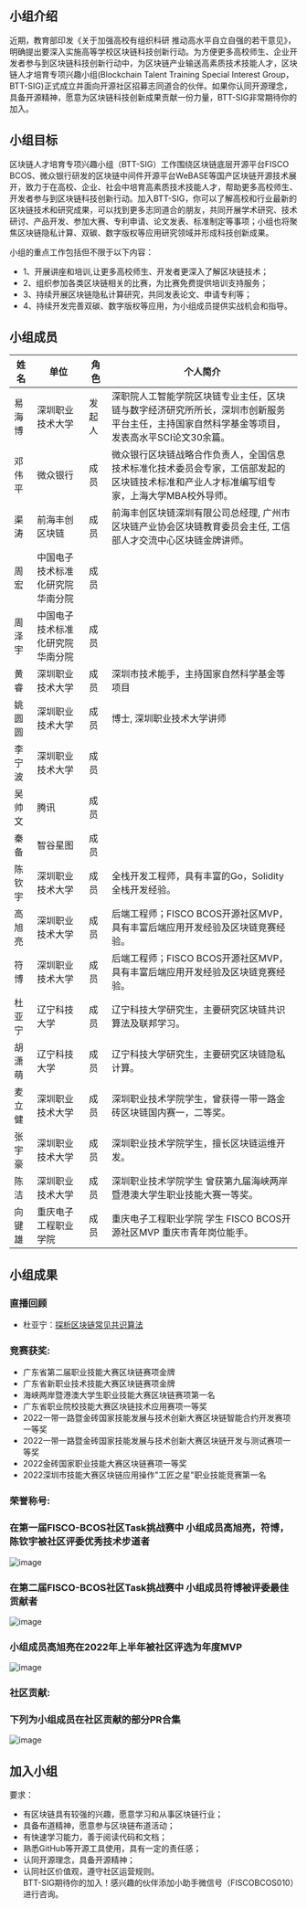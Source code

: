 ## 小组介绍
近期，教育部印发《关于加强高校有组织科研 推动高水平自立自强的若干意见》，明确提出要深入实施高等学校区块链科技创新行动。为方便更多高校师生、企业开发者参与到区块链科技创新行动中，为区块链产业输送高素质技术技能人才，区块链人才培育专项兴趣小组(Blockchain Talent Training Special Interest Group，BTT-SIG)正式成立并面向开源社区招募志同道合的伙伴。如果你认同开源理念，具备开源精神，愿意为区块链科技创新成果贡献一份力量，BTT-SIG非常期待你的加入。


## 小组目标
区块链人才培育专项兴趣小组（BTT-SIG）工作围绕区块链底层开源平台FISCO BCOS、微众银行研发的区块链中间件开源平台WeBASE等国产区块链开源技术展开，致力于在高校、企业、社会中培育高素质技术技能人才，帮助更多高校师生、开发者参与到区块链科技创新行动。加入BTT-SIG，你可以了解高校和行业最新的区块链技术和研究成果，可以找到更多志同道合的朋友，共同开展学术研究、技术研讨、产品开发、参加大赛、专利申请、论文发表、标准制定等事项；小组也将聚焦区块链隐私计算、双碳、数字版权等应用研究领域并形成科技创新成果。

小组的重点工作包括但不限于以下内容：
- 1、开展讲座和培训,让更多高校师生、开发者更深入了解区块链技术；
- 2、组织参加各类区块链相关的比赛，为比赛免费提供培训支持服务；
- 3、持续开展区块链隐私计算研究，共同发表论文、申请专利等；
- 4、持续开发完善双碳、数字版权等应用，为小组成员提供实战机会和指导。


## 小组成员
| **姓名** | **单位**  | **角色**   | **个人简介** |
| ------------ | -------- | --------- | --------------- |
| 易海博   |  深圳职业技术大学  | 发起人 | 深职院人工智能学院区块链专业主任，区块链与数字经济研究所所长，深圳市创新服务平台主任，主持国家自然科学基金等项目，发表高水平SCI论文30余篇。|
| 邓伟平   |  微众银行   | 成员 |微众银行区块链战略合作负责人，全国信息技术标准化技术委员会专家，工信部发起的区块链技术标准和产业人才标准编写组专家，上海大学MBA校外导师。|
| 渠涛   |  前海丰创区块链  |成员 |前海丰创区块链深圳有限公司总经理, 广州市区块链产业协会区块链教育委员会主任, 工信部人才交流中心区块链金牌讲师。 |
| 周宏 | 中国电子技术标准化研究院华南分院 | 成员 | |
| 周泽宇 | 中国电子技术标准化研究院华南分院 | 成员 |  |
| 黄睿 | 深圳职业技术大学 | 成员 |深圳市技术能手，主持国家自然科学基金等项目 |
| 姚圆圆 | 深圳职业技术大学 | 成员 |博士, 深圳职业技术大学讲师 |
| 李宁波 | 深圳职业技术大学 | 成员 | |
|吴帅文|腾讯 |成员| |
|秦备|智谷星图 |成员| |
|陈钦宇|深圳职业技术大学 |成员|全栈开发工程师，具有丰富的Go，Solidity全栈开发经验。 |
| 高旭亮 | 深圳职业技术大学 | 成员 | 后端工程师；FISCO BCOS开源社区MVP，具有丰富后端应用开发经验及区块链竞赛经验。 |
| 符博 | 深圳职业技术大学 | 成员  | 后端工程师；FISCO BCOS开源社区MVP，具有丰富后端应用开发经验及区块链竞赛经验。 |
| 杜亚宁 | 辽宁科技大学 | 成员 | 辽宁科技大学研究生，主要研究区块链共识算法及联邦学习。 |
| 胡潇萌 | 辽宁科技大学 | 成员 | 辽宁科技大学研究生，主要研究区块链隐私计算。 |
| 麦立健 | 深圳职业技术大学 | 成员 | 深圳职业技术学院学生，曾获得一带一路金砖区块链国内赛一，二等奖。 |
| 张宇豪 | 深圳职业技术大学 | 成员 | 深圳职业技术学院学生，擅长区块链运维开发。 |
| 陈洁 | 深圳职业技术大学 | 成员 | 深圳职业技术学院学生 曾获第九届海峡两岸暨港澳大学生职业技能大赛一等奖。 |
| 向键雄 | 重庆电子工程职业学院 | 成员 | 重庆电子工程职业学院 学生 FISCO BCOS开源社区MVP 重庆市青年岗位能手。 |



## 小组成果
### 直播回顾
- 杜亚宁：[探析区块链常见共识算法](https://vlilm.h5.xeknow.com/sl/yTo8a)
### 竞赛获奖:
- 广东省第二届职业技能大赛区块链赛项金牌
- 广东省新职业技术技能大赛区块链赛项金牌
- 海峡两岸暨港澳大学生职业技能大赛区块链赛项第一名
- 广东省职业院校技能大赛区块链技术应用赛项一等奖
- 2022一带一路暨金砖国家技能发展与技术创新大赛区块链智能合约开发赛项一等奖
- 2022一带一路暨金砖国家技能发展与技术创新大赛区块链开发与测试赛项一等奖
- 2022金砖国家职业技能大赛区块链赛项一等奖
- 2022深圳市技能大赛区块链应用操作"工匠之星"职业技能竞赛第一名

### 荣誉称号:
### 在第一届FISCO-BCOS社区Task挑战赛中 小组成员高旭亮，符博，陈钦宇被社区评委优秀技术步道者
![image](https://user-images.githubusercontent.com/103564714/204532555-192b5542-51ad-42fb-9474-8b6f1cccab6c.png)

### 在第二届FISCO-BCOS社区Task挑战赛中 小组成员符博被评委最佳贡献者
![image](https://user-images.githubusercontent.com/103564714/204532528-9008ac96-fdc3-4d81-a3f9-d309d520da39.png)

### 小组成员高旭亮在2022年上半年被社区评选为年度MVP
![image](https://user-images.githubusercontent.com/103564714/204532910-a4f940c4-2699-4847-8450-95efc2183d2e.png)

### 社区贡献:
### 下列为小组成员在社区贡献的部分PR合集
![image](https://user-images.githubusercontent.com/103564714/204477469-01d87fac-374c-47b6-bef9-7163cb89a15b.png)





## 加入小组

要求：
- 有区块链具有较强的兴趣，愿意学习和从事区块链行业；
- 具备布道精神，愿意参与区块链布道活动； 
- 有快速学习能力，善于阅读代码和文档；
- 熟悉GitHub等开源工具使用，具有一定的责任感；
- 认同开源理念，具备开源精神；
- 认同社区价值观，遵守社区运营规则。<br>
BTT-SIG期待你的加入！感兴趣的伙伴添加小助手微信号（FISCOBCOS010）进行咨询。

